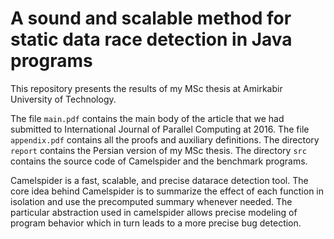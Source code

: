 # A sound and scalable method for static data race detection in Java programs

This repository presents the results of my MSc thesis at Amirkabir University of Technology.

The file `main.pdf` contains the main body of the article that we had submitted to International Journal of Parallel Computing at 2016.
The file `appendix.pdf` contains all the proofs and auxiliary definitions.
The directory `report` contains the Persian version of my MSc thesis.
The directory `src` contains the source code of Camelspider and the benchmark programs.

Camelspider is a fast, scalable, and precise datarace detection tool. The core idea behind Camelspider is to summarize the effect of each function in isolation and use the precomputed summary whenever needed. The particular abstraction used in camelspider allows precise modeling of program behavior which in turn leads to a more precise bug detection.
